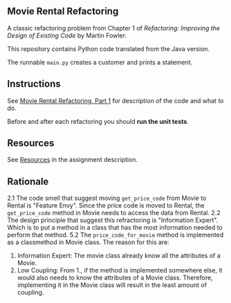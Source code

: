 ## Movie Rental Refactoring

A classic refactoring problem from Chapter 1 of
_Refactoring: Improving the Design of Existing Code_ by Martin Fowler.  

This repository contains Python code translated from the Java version.

The runnable `main.py` creates a customer and prints a statement.


## Instructions

See [Movie Rental Refactoring, Part 1](https://cpske.github.io/ISP/assignment/movierental/movierental-part1) for description of the code and what to do.

Before and after each refactoring you should **run the unit tests**.

## Resources

See [Resources](https://cpske.github.io/ISP/assignment/movierental/movierental-part1#resources) in the assignment description.

## Rationale
2.1 The code smell that suggest moving `get_price_code` from Movie to Rental is "Feature Envy". Since the price code is moved to Rental, the `get_price_code` method in Movie needs to access the data from Rental.
2.2 The design principle that suggest this refractoring is "Information Expert". Which is to put a method in a class that has the most information needed to perform that method.
5.2 The `price_code_for_movie` method is implemented as a classmethod in Movie class. The reason for this are:
  1. Information Expert: The movie class already know all the attributes of a Movie.
  2. Low Coupling: From 1., if the method is implemented somewhere else, it would also needs to know the attributes of a Movie class. Therefore, implementing it in the Movie class will result in the least amount of coupling.